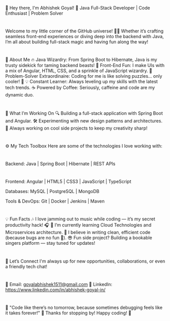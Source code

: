 👋 Hey there, I'm Abhishek Goyal!
🎯 Java Full-Stack Developer | Code Enthusiast | Problem Solver
#
Welcome to my little corner of the GitHub universe! 👨‍💻 Whether it’s crafting seamless front-end experiences or diving deep into the backend with Java, I’m all about building full-stack magic and having fun along the way!
#
🚀 About Me
🔥 Java Wizardry: From Spring Boot to Hibernate, Java is my trusty sidekick for taming backend beasts!
🎨 Front-End Fun: I make UIs with a mix of Angular, HTML, CSS, and a sprinkle of JavaScript wizardry.
🎯 Problem-Solver Extraordinaire: Coding for me is like solving puzzles... only cooler! 🧩
💡 Constant Learner: Always leveling up my skills with the latest tech trends.
☕ Powered by Coffee: Seriously, caffeine and code are my dynamic duo.
#
💼 What I’m Working On
🔍 Building a full-stack application with Spring Boot and Angular.
🛠️ Experimenting with new design patterns and architectures.
🚧 Always working on cool side projects to keep my creativity sharp!
#
⚙️ My Tech Toolbox
Here are some of the technologies I love working with:
#
Backend:
Java | Spring Boot | Hibernate | REST APIs
#
Frontend:
Angular | HTML5 | CSS3 | JavaScript | TypeScript

Databases:
MySQL | PostgreSQL | MongoDB

Tools & DevOps:
Git | Docker | Jenkins | Maven
#
💡 Fun Facts
🎶 I love jamming out to music while coding — it’s my secret productivity hack! 🎧
🌱 I’m currently learning Cloud Technologies and Microservices architecture.
🚀 I believe in writing clean, efficient code (because bugs are no fun 🐞).
😎 Fun side project? Building a bookable singers platform — stay tuned for updates!
#
🤝 Let’s Connect
I'm always up for new opportunities, collaborations, or even a friendly tech chat!
#
📧 Email: goyalabhishek1511@gmail.com
💼 LinkedIn: https://www.linkedin.com/in/abhishek-goyal-in/
#
🚨 "Code like there’s no tomorrow, because sometimes debugging feels like it takes forever!" 🔧
Thanks for stopping by! Happy coding! 🚀
